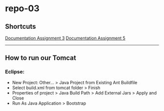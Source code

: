 # repo-03

## Shortcuts
[Documentation Assignment 3](https://github.com/lsd-lecture/repo-03/blob/master/documentation/Assignment_3)
[Documentation Assignment 5](https://github.com/lsd-lecture/repo-03/blob/master/documentation/Assignment_5)

---
## How to run our Tomcat
### Eclipse: 
- New Project: Other... > Java Project from Existing Ant Buildfile
- Select build.xml from tomcat folder > Finish
- Properties of project > Java Build Path > Add External Jars > Apply and Close
- Run As Java Application > Bootstrap
